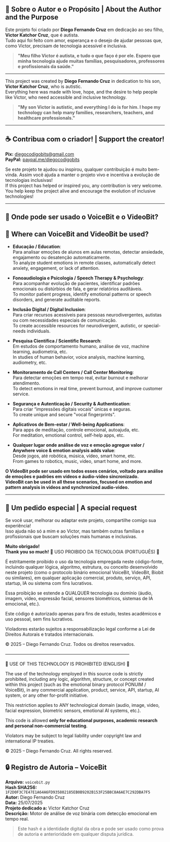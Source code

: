 ## 💙 Sobre o Autor e o Propósito | About the Author and the Purpose

Este projeto foi criado por **Diego Fernando Cruz** em dedicação ao seu filho, **Victor Katchor Cruz**, que é autista.  
Tudo aqui foi feito com amor, esperança e o desejo de ajudar pessoas que, como Victor, precisam de tecnologia acessível e inclusiva.

> **"Meu filho Victor é autista, e tudo o que faço é por ele. Espero que minha tecnologia ajude muitas famílias, pesquisadores, professores e profissionais da saúde."**

---

This project was created by **Diego Fernando Cruz** in dedication to his son, **Victor Katchor Cruz**, who is autistic.  
Everything here was made with love, hope, and the desire to help people like Victor, who need accessible and inclusive technology.

> **"My son Victor is autistic, and everything I do is for him. I hope my technology can help many families, researchers, teachers, and healthcare professionals."**

---

## ☕ Contribua com o criador! | Support the creator!

**Pix:** diegocodigobits@gmail.com  
**PayPal:** [paypal.me/diegocodigobits](https://paypal.me/diegocodigobits)

Se este projeto te ajudou ou inspirou, qualquer contribuição é muito bem-vinda. Assim você ajuda a manter o projeto vivo e incentiva a evolução de tecnologias inclusivas!  
If this project has helped or inspired you, any contribution is very welcome. You help keep the project alive and encourage the evolution of inclusive technologies!

---

## 🚀 Onde pode ser usado o **VoiceBit** e o **VideoBit**?  
## 🚀 Where can **VoiceBit** and **VideoBit** be used?

- **Educação / Education**:  
  Para analisar emoções de alunos em aulas remotas, detectar ansiedade, engajamento ou desatenção automaticamente.  
  To analyze student emotions in remote classes, automatically detect anxiety, engagement, or lack of attention.

- **Fonoaudiologia e Psicologia / Speech Therapy & Psychology**:  
  Para acompanhar evolução de pacientes, identificar padrões emocionais ou distúrbios de fala, e gerar relatórios auditáveis.  
  To monitor patient progress, identify emotional patterns or speech disorders, and generate auditable reports.

- **Inclusão Digital / Digital Inclusion**:  
  Para criar recursos acessíveis para pessoas neurodivergentes, autistas ou com necessidades especiais de comunicação.  
  To create accessible resources for neurodivergent, autistic, or special-needs individuals.

- **Pesquisa Científica / Scientific Research**:  
  Em estudos de comportamento humano, análise de voz, machine learning, audiometria, etc.  
  In studies of human behavior, voice analysis, machine learning, audiometry, etc.

- **Monitoramento de Call Centers / Call Center Monitoring**:  
  Para detectar emoções em tempo real, evitar burnout e melhorar atendimento.  
  To detect emotions in real time, prevent burnout, and improve customer service.

- **Segurança e Autenticação / Security & Authentication**:  
  Para criar “impressões digitais vocais” únicas e seguras.  
  To create unique and secure "vocal fingerprints".

- **Aplicativos de Bem-estar / Well-being Applications**:  
  Para apps de meditação, controle emocional, autoajuda, etc.  
  For meditation, emotional control, self-help apps, etc.

- **Qualquer lugar onde análise de voz e emoção agregue valor / Anywhere voice & emotion analysis adds value**:  
  Desde jogos, até robótica, música, vídeo, smart home, etc.  
  From games to robotics, music, video, smart home, and more.

**O VideoBit pode ser usado em todos esses cenários, voltado para análise de emoções e padrões em vídeos e áudio-vídeo sincronizado.**  
**VideoBit can be used in all these scenarios, focused on emotion and pattern analysis in videos and synchronized audio-video.**

---

## 💬 Um pedido especial | A special request

Se você usar, melhorar ou adaptar este projeto, compartilhe comigo sua experiência!  
Isso ajuda não só a mim e ao Victor, mas também outras famílias e profissionais que buscam soluções mais humanas e inclusivas.

**Muito obrigado!**  
**Thank you so much!**
🚫 USO PROIBIDO DA TECNOLOGIA (PORTUGUÊS) 🚫

É estritamente proibido o uso da tecnologia empregada neste código-fonte, incluindo qualquer lógica, algoritmo, estrutura, ou conceito desenvolvido neste projeto (como o protocolo binário emocional VoiceBit, VideoBit, Biobit ou similares), em qualquer aplicação comercial, produto, serviço, API, startup, IA ou sistema com fins lucrativos.

Essa proibição se estende a QUALQUER tecnologia ou domínio (áudio, imagem, vídeo, expressão facial, sensores biométricos, sistemas de IA emocional, etc.).

Este código é autorizado apenas para fins de estudo, testes acadêmicos e uso pessoal, sem fins lucrativos.

Violadores estarão sujeitos a responsabilização legal conforme a Lei de Direitos Autorais e tratados internacionais.

© 2025 – Diego Fernando Cruz. Todos os direitos reservados.

––––––––––––––––––––––––––––––––––––––––––––––––––––––––

🚫 USE OF THIS TECHNOLOGY IS PROHIBITED (ENGLISH) 🚫

The use of the technology employed in this source code is strictly prohibited, including any logic, algorithm, structure, or concept created within this project (such as the emotional binary protocol PONUIM / VoiceBit), in any commercial application, product, service, API, startup, AI system, or any other for-profit initiative.

This restriction applies to ANY technological domain (audio, image, video, facial expression, biometric sensors, emotional AI systems, etc.).

This code is allowed **only for educational purposes, academic research and personal non-commercial testing**.

Violators may be subject to legal liability under copyright law and international IP treaties.

© 2025 – Diego Fernando Cruz. All rights reserved.

## 🔒 Registro de Autoria – VoiceBit

**Arquivo:** `voicebit.py`  
**Hash SHA256:** `1F2D0F3C7E47E1A64A6FD935802185EB0B9202B153F25B8C8A6AE7C292DBA7F5`  
**Autor:** Diego Fernando Cruz  
**Data:** 25/07/2025  
**Projeto dedicado a:** Victor Katchor Cruz  
**Descrição:** Motor de análise de voz binária com detecção emocional em tempo real.

> Este hash é a identidade digital da obra e pode ser usado como prova de autoria e anterioridade em qualquer disputa jurídica.

